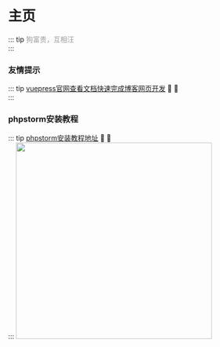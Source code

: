# 主页
::: tip  <span style="color:#999;font-weight: initial;">狗富贵，互相汪</span>
 &ensp;                     				  
:::
### 友情提示
::: tip <span style="color:#999;font-weight: initial;"><a href="http://caibaojian.com/vuepress/">vuepress官网查看文档快速完成博客网页开发</a></span> 🎉 💯
&ensp;                     				  
:::
### phpstorm安装教程
::: tip <span style="color:#999;font-weight: initial;"><a href="https://blog.csdn.net/zff980320/article/details/88971296">phpstorm安装教程地址</a></span> 🎉 💯
&ensp;                     				  
:::
<img src="man.jpg" style="width:400px"/>